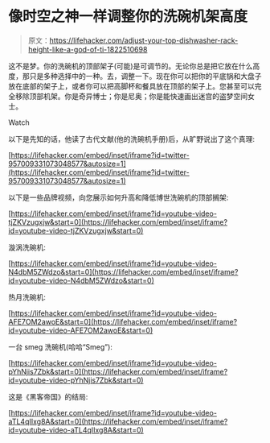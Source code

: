 # 像时空之神一样调整你的洗碗机架高度

> 原文：<https://lifehacker.com/adjust-your-top-dishwasher-rack-height-like-a-god-of-ti-1822510698>

这不是梦。你的洗碗机的顶部架子(可能)是可调节的。无论你总是把它放在什么高度，那只是多种选择中的一种。去，调整一下。现在你可以把你的平底锅和大盘子放在底部的架子上，或者你可以把高脚杯和餐具放在顶部的架子上。您甚至可以完全移除顶部机架。你是奇异博士；你是尼奥；你是能快速画出迷宫的盗梦空间女士。

Watch

以下是先知的话，他读了古代文献(他的洗碗机手册)后，从旷野说出了这个真理:

 [https://lifehacker.com/embed/inset/iframe?id=twitter-957009331073048577&autosize=1](https://lifehacker.com/embed/inset/iframe?id=twitter-957009331073048577&autosize=1) 

以下是一些品牌视频，向您展示如何升高和降低博世洗碗机的顶部搁架:

 [https://lifehacker.com/embed/inset/iframe?id=youtube-video-tjZKVzugxjw&start=0](https://lifehacker.com/embed/inset/iframe?id=youtube-video-tjZKVzugxjw&start=0) 

漩涡洗碗机:

 [https://lifehacker.com/embed/inset/iframe?id=youtube-video-N4dbM5ZWdzo&start=0](https://lifehacker.com/embed/inset/iframe?id=youtube-video-N4dbM5ZWdzo&start=0) 

热月洗碗机:

 [https://lifehacker.com/embed/inset/iframe?id=youtube-video-AFE7OM2awoE&start=0](https://lifehacker.com/embed/inset/iframe?id=youtube-video-AFE7OM2awoE&start=0) 

一台 smeg 洗碗机(哈哈“Smeg”):

 [https://lifehacker.com/embed/inset/iframe?id=youtube-video-pYhNjis7Zbk&start=0](https://lifehacker.com/embed/inset/iframe?id=youtube-video-pYhNjis7Zbk&start=0) 

这是《黑客帝国》的结局:

 [https://lifehacker.com/embed/inset/iframe?id=youtube-video-aTL4qIIxg8A&start=0](https://lifehacker.com/embed/inset/iframe?id=youtube-video-aTL4qIIxg8A&start=0)